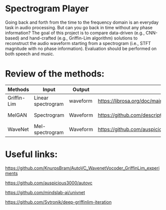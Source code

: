 # Spectrogram Player
Going back and forth from the time to the frequency domain is an everyday task in audio processing. But can you go back in time without any phase information? The goal of this project is to compare data-driven (e.g., CNN-based) and hand-crafted (e.g., Griffin-Lim algorithm) solutions to reconstruct the audio waveform starting from a spectrogram (i.e., STFT magnitude with no phase information). Evaluation should be performed on both speech and music.

# Review of the methods:
| Methods     | Input      | Output | Link | Parameters
| ----------- | ----------- |------- | ---- | ---- |
| Griffin-Lim | Linear spectrogram | waveform | https://librosa.org/doc/main/generated/librosa.griffinlim.html |
| MelGAN   | Spectrogram   | Waveform | https://github.com/descriptinc/melgan-neurips | https://github.com/descriptinc/melgan-neurips/blob/6488045bfba1975602288de07a58570c7b4d66ea/mel2wav/modules.py#L26
| WaveNet  | Mel-spectrogram | Waveform | https://github.com/auspicious3000/autovc/blob/master/vocoder.ipynb |

# Useful links:
https://github.com/KnurpsBram/AutoVC_WavenetVocoder_GriffinLim_experiments

https://github.com/auspicious3000/autovc

https://github.com/mindslab-ai/univnet

https://github.com/Sytronik/deep-griffinlim-iteration
